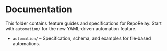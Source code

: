 # Documentation

This folder contains feature guides and specifications for RepoRelay. Start with `automation/` for the new YAML‑driven automation feature.

- `automation/` – Specification, schema, and examples for file‑based automations.

